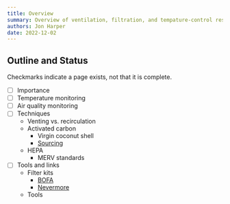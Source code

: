 ```yaml
---
title: Overview
summary: Overview of ventilation, filtration, and tempature-control resources.
authors: Jon Harper
date: 2022-12-02
---
```


## Outline and Status

Checkmarks indicate a page exists, not that it is complete.

- [ ] Importance
- [ ] Temperature monitoring
- [ ] Air quality monitoring
- [ ] Techniques
    - Venting vs. recirculation
    - Activated carbon
        - Virgin coconut shell
        - [Sourcing][nevermore_sourcing_ac]
    - HEPA
        - MERV standards
- [ ] Tools and links
    - Filter kits
        - [BOFA][printed_solid_bofa]
        - [Nevermore][nevermore_micro]
    - Tools


[printed_solid_bofa]:   https://www.printedsolid.com/collections/bofa-air-filters "Printed Solid: BOFA Air Filters"
[nevermore_micro]:      https://github.com/nevermore3d/Nevermore_Micro "GitHub: Nevermore Micro"
[nevermore_sourcing_ac]: https://github.com/nevermore3d/Nevermore_Micro#sourcing-the-proper-acid-free-carbon "Sourcing Activated Carbon"